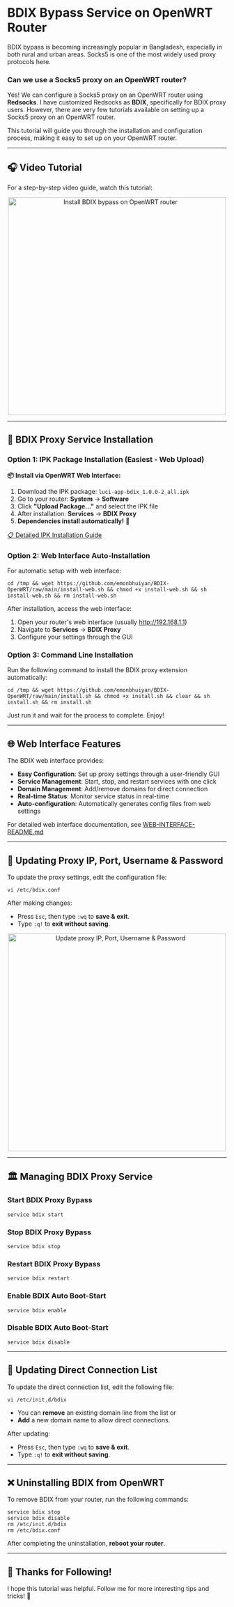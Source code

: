 # BDIX Bypass Service on OpenWRT Router

BDIX bypass is becoming increasingly popular in Bangladesh, especially in both rural and urban areas. Socks5 is one of the most widely used proxy protocols here.

### Can we use a Socks5 proxy on an OpenWRT router?
Yes! We can configure a Socks5 proxy on an OpenWRT router using **Redsocks**. I have customized Redsocks as **BDIX**, specifically for BDIX proxy users. However, there are very few tutorials available on setting up a Socks5 proxy on an OpenWRT router.

This tutorial will guide you through the installation and configuration process, making it easy to set up on your OpenWRT router.

---

## 🎧 Video Tutorial
For a step-by-step video guide, watch this tutorial:

<p align="center">
  <a href="https://www.youtube.com/watch?v=jDpXC51o984">
    <img src="https://i.ytimg.com/vi/jDpXC51o984/maxresdefault.jpg" alt="Install BDIX bypass on OpenWRT router" width="500"/>
  </a>
</p>

---

## 🚀 BDIX Proxy Service Installation

### Option 1: IPK Package Installation (Easiest - Web Upload)

**📦 Install via OpenWRT Web Interface:**
1. Download the IPK package: `luci-app-bdix_1.0.0-2_all.ipk`
2. Go to your router: **System** → **Software**
3. Click **"Upload Package..."** and select the IPK file
4. After installation: **Services** → **BDIX Proxy**
5. **Dependencies install automatically!** 🎉

[📋 Detailed IPK Installation Guide](IPK-INSTALLATION-GUIDE.md)

### Option 2: Web Interface Auto-Installation

For automatic setup with web interface:

```
cd /tmp && wget https://github.com/emonbhuiyan/BDIX-OpenWRT/raw/main/install-web.sh && chmod +x install-web.sh && sh install-web.sh && rm install-web.sh
```

After installation, access the web interface:
1. Open your router's web interface (usually http://192.168.1.1)
2. Navigate to **Services** → **BDIX Proxy**
3. Configure your settings through the GUI

### Option 3: Command Line Installation

Run the following command to install the BDIX proxy extension automatically:

```
cd /tmp && wget https://github.com/emonbhuiyan/BDIX-OpenWRT/raw/main/install.sh && chmod +x install.sh && clear && sh install.sh && rm install.sh
```

Just run it and wait for the process to complete. Enjoy!

---

## 🌐 Web Interface Features

The BDIX web interface provides:
- **Easy Configuration**: Set up proxy settings through a user-friendly GUI
- **Service Management**: Start, stop, and restart services with one click
- **Domain Management**: Add/remove domains for direct connection
- **Real-time Status**: Monitor service status in real-time
- **Auto-configuration**: Automatically generates config files from web settings

For detailed web interface documentation, see [WEB-INTERFACE-README.md](WEB-INTERFACE-README.md)

---

## 🔧 Updating Proxy IP, Port, Username & Password

To update the proxy settings, edit the configuration file:

```
vi /etc/bdix.conf
```

After making changes:
- Press `Esc`, then type `:wq` to **save & exit**.
- Type `:q!` to **exit without saving**.

<p align="center">
  <img src="https://i.imgur.com/8uLp8I9.png" alt="Update proxy IP, Port, Username & Password" width="500"/>
</p>

---

## 🏛 Managing BDIX Proxy Service

### Start BDIX Proxy Bypass
```
service bdix start
```

### Stop BDIX Proxy Bypass
```
service bdix stop
```

### Restart BDIX Proxy Bypass
```
service bdix restart
```

### Enable BDIX Auto Boot-Start
```
service bdix enable
```

### Disable BDIX Auto Boot-Start
```
service bdix disable
```

---

## 🔄 Updating Direct Connection List

To update the direct connection list, edit the following file:

```
vi /etc/init.d/bdix
```

- You can **remove** an existing domain line from the list or  
- **Add** a new domain name to allow direct connections.

After updating:
- Press `Esc`, then type `:wq` to **save & exit**.
- Type `:q!` to **exit without saving**.

---

## ❌ Uninstalling BDIX from OpenWRT

To remove BDIX from your router, run the following commands:

```
service bdix stop
service bdix disable
rm /etc/init.d/bdix
rm /etc/bdix.conf
```

After completing the uninstallation, **reboot your router**.

---

## 🙌 Thanks for Following!

I hope this tutorial was helpful. Follow me for more interesting tips and tricks! 🚀

